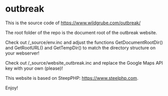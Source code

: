 # outbreak
This is the source code of https://www.wildgrube.com/outbreak/

The root folder of the repo is the document root of the outbreak website.

Check out /_source/env.inc and adjust the functions GetDocumentRootDir() and GetRootURL() and GetTempDir() to match the directory structure on your webserver!

Check out /_source/website_outbreak.inc and replace the Google Maps API key with your own (please)!

This website is based on SteepPHP: https://www.steelphp.com.

Enjoy!
